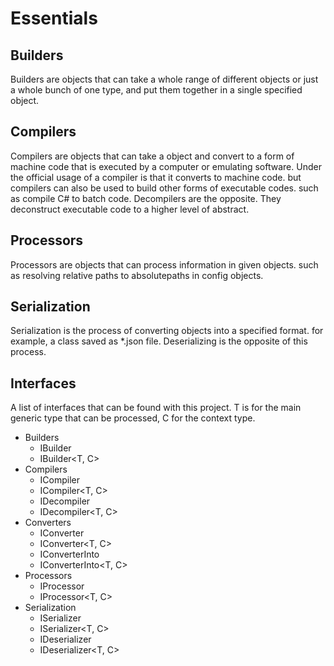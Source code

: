 ﻿# Essentials

## Builders
Builders are objects that can take a whole range of different objects or just a whole bunch of one type, and put them together in a single specified object.

## Compilers
Compilers are objects that can take a object and convert to a form of machine code that is executed by a computer or emulating software. 
Under the official usage of a compiler is that it converts to machine code. but compilers can also be used to build other forms of executable codes.
such as compile C# to batch code.
Decompilers are the opposite. They deconstruct executable code to a higher level of abstract.

## Processors
Processors are objects that can process information in given objects. such as resolving relative paths to absolutepaths in config objects.

## Serialization
Serialization is the process of converting objects into a specified format. for example, a class saved as *.json file.
Deserializing is the opposite of this process.

## Interfaces
A list of interfaces that can be found with this project. T is for the main generic type that can be processed, C for the context type.

- Builders
	- IBuilder<T>
	- IBuilder<T, C>
- Compilers
	- ICompiler<T>
	- ICompiler<T, C>
	- IDecompiler<T>
	- IDecompiler<T, C>
- Converters
	- IConverter<T>
	- IConverter<T, C>
	- IConverterInto<T>
	- IConverterInto<T, C>
- Processors
	- IProcessor<T>
	- IProcessor<T, C>
- Serialization
	- ISerializer<T>
	- ISerializer<T, C>
	- IDeserializer<T>
	- IDeserializer<T, C>